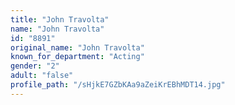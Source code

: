 ```yaml
---
title: "John Travolta"
name: "John Travolta"
id: "8891"
original_name: "John Travolta"
known_for_department: "Acting"
gender: "2"
adult: "false"
profile_path: "/sHjkE7GZbKAa9aZeiKrEBhMDT14.jpg"
---
```

